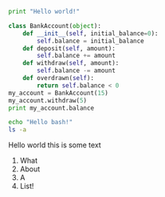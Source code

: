 ```python {"name":"helloworld.py", "cmd":"python helloworld.py"}
print "Hello world!"
```

```python {"name":"bank.py", "cmd":"python bank.py"}
class BankAccount(object):
    def __init__(self, initial_balance=0):
        self.balance = initial_balance
    def deposit(self, amount):
        self.balance += amount
    def withdraw(self, amount):
        self.balance -= amount
    def overdrawn(self):
        return self.balance < 0
my_account = BankAccount(15)
my_account.withdraw(5)
print my_account.balance
```

```bash {"name":"cmd.sh", "cmd":"bash cmd.sh"}
echo "Hello bash!"
ls -a
```

 Hello world this is some text

 1. What
 2. About
 3. A
 4. List!